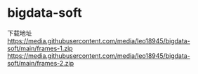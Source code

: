 # bigdata-soft

下载地址  
https://media.githubusercontent.com/media/leo18945/bigdata-soft/main/frames-1.zip
https://media.githubusercontent.com/media/leo18945/bigdata-soft/main/frames-2.zip
